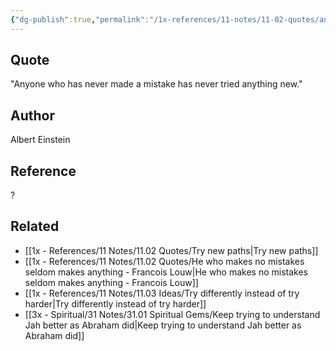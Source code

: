 ```yaml
---
{"dg-publish":true,"permalink":"/1x-references/11-notes/11-02-quotes/anyone-who-has-never-made-a-mistake-has-never-tried-anything-new-albert-einstein/","title":"Anyone who has never made a mistake has never tried anything new - Albert Einstein"}
---
```



## Quote
"Anyone who has never made a mistake has never tried anything new."

## Author
Albert Einstein

## Reference
?

## Related
- [[1x - References/11 Notes/11.02 Quotes/Try new paths\|Try new paths]]
- [[1x - References/11 Notes/11.02 Quotes/He who makes no mistakes seldom makes anything - Francois Louw\|He who makes no mistakes seldom makes anything - Francois Louw]]
- [[1x - References/11 Notes/11.03 Ideas/Try differently instead of try harder\|Try differently instead of try harder]]
- [[3x - Spiritual/31 Notes/31.01 Spiritual Gems/Keep trying to understand Jah better as Abraham did\|Keep trying to understand Jah better as Abraham did]]